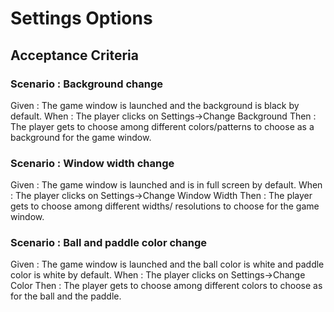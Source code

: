 # Settings Options

## Acceptance Criteria

### Scenario : Background change

Given : The game window is launched and the background is black by default.
When : The player clicks on Settings->Change Background
Then : The player gets to choose among different colors/patterns
       to choose as a background for the game window.

### Scenario : Window width change

Given : The game window is launched and is in full screen
        by default.
When : The player clicks on Settings->Change Window Width
Then : The player gets to choose among different widths/
       resolutions to choose for the game window.

### Scenario : Ball and paddle color change

Given : The game window is launched and the ball color is white
        and paddle color is white by default.
When : The player clicks on Settings->Change Color
Then : The player gets to choose among different colors
       to choose as for the ball and the paddle.
